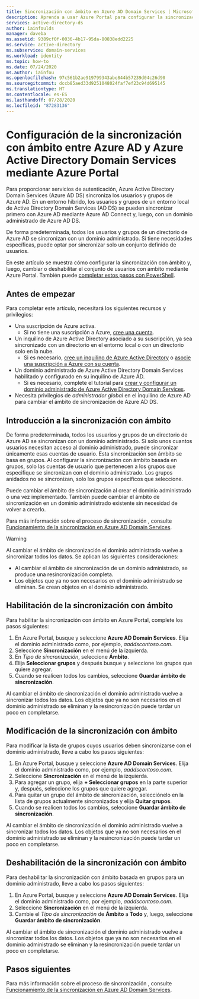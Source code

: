 ```yaml
---
title: Sincronización con ámbito en Azure AD Domain Services | Microsoft Docs
description: Aprenda a usar Azure Portal para configurar la sincronización con ámbito entre Azure AD y un dominio administrado de Azure Active Directory Domain Services.
services: active-directory-ds
author: iainfoulds
manager: daveba
ms.assetid: 9389cf0f-0036-4b17-95da-80838edd2225
ms.service: active-directory
ms.subservice: domain-services
ms.workload: identity
ms.topic: how-to
ms.date: 07/24/2020
ms.author: iainfou
ms.openlocfilehash: 97c561b2ae919799343abe844b57239d04c26d90
ms.sourcegitcommit: dccb85aed33d9251048024faf7ef23c94d695145
ms.translationtype: HT
ms.contentlocale: es-ES
ms.lasthandoff: 07/28/2020
ms.locfileid: "87283136"
---
```

# <a name="configure-scoped-synchronization-from-azure-ad-to-azure-active-directory-domain-services-using-the-azure-portal"></a>Configuración de la sincronización con ámbito entre Azure AD y Azure Active Directory Domain Services mediante Azure Portal

Para proporcionar servicios de autenticación, Azure Active Directory Domain Services (Azure AD DS) sincroniza los usuarios y grupos de Azure AD. En un entorno híbrido, los usuarios y grupos de un entorno local de Active Directory Domain Services (AD DS) se pueden sincronizar primero con Azure AD mediante Azure AD Connect y, luego, con un dominio administrado de Azure AD DS.

De forma predeterminada, todos los usuarios y grupos de un directorio de Azure AD se sincronizan con un dominio administrado. Si tiene necesidades específicas, puede optar por sincronizar solo un conjunto definido de usuarios.

En este artículo se muestra cómo configurar la sincronización con ámbito y, luego, cambiar o deshabilitar el conjunto de usuarios con ámbito mediante Azure Portal. También puede [completar estos pasos con PowerShell][scoped-sync-powershell].

## <a name="before-you-begin"></a>Antes de empezar

Para completar este artículo, necesitará los siguientes recursos y privilegios:

* Una suscripción de Azure activa.
    * Si no tiene una suscripción a Azure, [cree una cuenta](https://azure.microsoft.com/free/?WT.mc_id=A261C142F).
* Un inquilino de Azure Active Directory asociado a su suscripción, ya sea sincronizado con un directorio en el entorno local o con un directorio solo en la nube.
    * Si es necesario, [cree un inquilino de Azure Active Directory][create-azure-ad-tenant] o [asocie una suscripción a Azure con su cuenta][associate-azure-ad-tenant].
* Un dominio administrado de Azure Active Directory Domain Services habilitado y configurado en su inquilino de Azure AD.
    * Si es necesario, complete el tutorial para [crear y configurar un dominio administrado de Azure Active Directory Domain Services][tutorial-create-instance].
* Necesita privilegios de *administrador global* en el inquilino de Azure AD para cambiar el ámbito de sincronización de Azure AD DS.

## <a name="scoped-synchronization-overview"></a>Introducción a la sincronización con ámbito

De forma predeterminada, todos los usuarios y grupos de un directorio de Azure AD se sincronizan con un dominio administrado. Si solo unos cuantos usuarios necesitan acceso al dominio administrado, puede sincronizar únicamente esas cuentas de usuario. Esta sincronización son ámbito se basa en grupos. Al configurar la sincronización con ámbito basada en grupos, solo las cuentas de usuario que pertenecen a los grupos que especifique se sincronizan con el dominio administrado. Los grupos anidados no se sincronizan, solo los grupos específicos que seleccione.

Puede cambiar el ámbito de sincronización al crear el dominio administrado o una vez implementado. También puede cambiar el ámbito de sincronización en un dominio administrado existente sin necesidad de volver a crearlo.

Para más información sobre el proceso de sincronización , consulte [Funcionamiento de la sincronización en Azure AD Domain Services][concepts-sync].

> [!WARNING]
> Al cambiar el ámbito de sincronización el dominio administrado vuelve a sincronizar todos los datos. Se aplican las siguientes consideraciones:
>
>  * Al cambiar el ámbito de sincronización de un dominio administrado, se produce una resincronización completa.
>  * Los objetos que ya no son necesarios en el dominio administrado se eliminan. Se crean objetos en el dominio administrado.

## <a name="enable-scoped-synchronization"></a>Habilitación de la sincronización con ámbito

Para habilitar la sincronización con ámbito en Azure Portal, complete los pasos siguientes:

1. En Azure Portal, busque y seleccione **Azure AD Domain Services**. Elija el dominio administrado como, por ejemplo, *aaddscontoso.com*.
1. Seleccione **Sincronización** en el menú de la izquierda.
1. En *Tipo de sincronización*, seleccione **Ámbito**.
1. Elija **Seleccionar grupos** y después busque y seleccione los grupos que quiere agregar.
1. Cuando se realicen todos los cambios, seleccione **Guardar ámbito de sincronización**.

Al cambiar el ámbito de sincronización el dominio administrado vuelve a sincronizar todos los datos. Los objetos que ya no son necesarios en el dominio administrado se eliminan y la resincronización puede tardar un poco en completarse.

## <a name="modify-scoped-synchronization"></a>Modificación de la sincronización con ámbito

Para modificar la lista de grupos cuyos usuarios deben sincronizarse con el dominio administrado, lleve a cabo los pasos siguientes:

1. En Azure Portal, busque y seleccione **Azure AD Domain Services**. Elija el dominio administrado como, por ejemplo, *aaddscontoso.com*.
1. Seleccione **Sincronización** en el menú de la izquierda.
1. Para agregar un grupo, elija **+ Seleccionar grupos** en la parte superior y, después, seleccione los grupos que quiere agregar.
1. Para quitar un grupo del ámbito de sincronización, selecciónelo en la lista de grupos actualmente sincronizados y elija **Quitar grupos**.
1. Cuando se realicen todos los cambios, seleccione **Guardar ámbito de sincronización**.

Al cambiar el ámbito de sincronización el dominio administrado vuelve a sincronizar todos los datos. Los objetos que ya no son necesarios en el dominio administrado se eliminan y la resincronización puede tardar un poco en completarse.

## <a name="disable-scoped-synchronization"></a>Deshabilitación de la sincronización con ámbito

Para deshabilitar la sincronización con ámbito basada en grupos para un dominio administrado, lleve a cabo los pasos siguientes:

1. En Azure Portal, busque y seleccione **Azure AD Domain Services**. Elija el dominio administrado como, por ejemplo, *aaddscontoso.com*.
1. Seleccione **Sincronización** en el menú de la izquierda.
1. Cambie el *Tipo de sincronización* de **Ámbito** a **Todo** y, luego, seleccione **Guardar ámbito de sincronización**.

Al cambiar el ámbito de sincronización el dominio administrado vuelve a sincronizar todos los datos. Los objetos que ya no son necesarios en el dominio administrado se eliminan y la resincronización puede tardar un poco en completarse.

## <a name="next-steps"></a>Pasos siguientes

Para más información sobre el proceso de sincronización , consulte [Funcionamiento de la sincronización en Azure AD Domain Services][concepts-sync].

<!-- INTERNAL LINKS -->
[scoped-sync-powershell]: powershell-scoped-synchronization.md
[concepts-sync]: synchronization.md
[tutorial-create-instance]: tutorial-create-instance.md
[create-azure-ad-tenant]: ../active-directory/fundamentals/sign-up-organization.md
[associate-azure-ad-tenant]: ../active-directory/fundamentals/active-directory-how-subscriptions-associated-directory.md